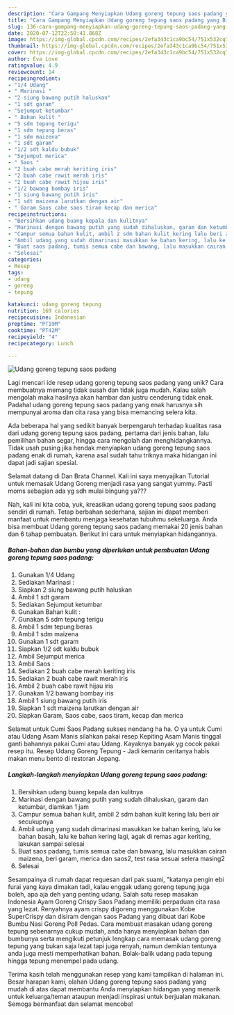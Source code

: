 ```yaml
---
description: "Cara Gampang Menyiapkan Udang goreng tepung saos padang yang Bikin Ngiler"
title: "Cara Gampang Menyiapkan Udang goreng tepung saos padang yang Bikin Ngiler"
slug: 136-cara-gampang-menyiapkan-udang-goreng-tepung-saos-padang-yang-bikin-ngiler
date: 2020-07-12T22:58:41.868Z
image: https://img-global.cpcdn.com/recipes/2efa343c1ca9bc54/751x532cq70/udang-goreng-tepung-saos-padang-foto-resep-utama.jpg
thumbnail: https://img-global.cpcdn.com/recipes/2efa343c1ca9bc54/751x532cq70/udang-goreng-tepung-saos-padang-foto-resep-utama.jpg
cover: https://img-global.cpcdn.com/recipes/2efa343c1ca9bc54/751x532cq70/udang-goreng-tepung-saos-padang-foto-resep-utama.jpg
author: Eva Love
ratingvalue: 4.9
reviewcount: 14
recipeingredient:
- "1/4 Udang"
- " Marinasi "
- "2 siung bawang putih haluskan"
- "1 sdt garam"
- "Sejumput ketumbar"
- " Bahan kulit "
- "5 sdm tepung terigu"
- "1 sdm tepung beras"
- "1 sdm maizena"
- "1 sdt garam"
- "1/2 sdt kaldu bubuk"
- "Sejumput merica"
- " Saos "
- "2 buah cabe merah keriting iris"
- "2 buah cabe rawit merah iris"
- "2 buah cabe rawit hijau iris"
- "1/2 bawang bombay iris"
- "1 siung bawang putih iris"
- "1 sdt maizena larutkan dengan air"
- " Garam Saos cabe saos tiram kecap dan merica"
recipeinstructions:
- "Bersihkan udang buang kepala dan kulitnya"
- "Marinasi dengan bawang putih yang sudah dihaluskan, garam dan ketumbar, diamkan 1 jam"
- "Campur semua bahan kulit, ambil 2 sdm bahan kulit kering lalu beri air secukupnya"
- "Ambil udang yang sudah dimarinasi masukkan ke bahan kering, lalu ke bahan basah, lalu ke bahan kering lagi, agak di remas agar keriting, lakukan sampai selesai"
- "Buat saos padang, tumis semua cabe dan bawang, lalu masukkan cairan maizena, beri garam, merica dan saos2, test rasa sesuai selera masing2"
- "Selesai"
categories:
- Resep
tags:
- udang
- goreng
- tepung

katakunci: udang goreng tepung 
nutrition: 169 calories
recipecuisine: Indonesian
preptime: "PT19M"
cooktime: "PT42M"
recipeyield: "4"
recipecategory: Lunch

---
```



![Udang goreng tepung saos padang](https://img-global.cpcdn.com/recipes/2efa343c1ca9bc54/751x532cq70/udang-goreng-tepung-saos-padang-foto-resep-utama.jpg)

Lagi mencari ide resep udang goreng tepung saos padang yang unik? Cara membuatnya memang tidak susah dan tidak juga mudah. Kalau salah mengolah maka hasilnya akan hambar dan justru cenderung tidak enak. Padahal udang goreng tepung saos padang yang enak harusnya sih mempunyai aroma dan cita rasa yang bisa memancing selera kita.

Ada beberapa hal yang sedikit banyak berpengaruh terhadap kualitas rasa dari udang goreng tepung saos padang, pertama dari jenis bahan, lalu pemilihan bahan segar, hingga cara mengolah dan menghidangkannya. Tidak usah pusing jika hendak menyiapkan udang goreng tepung saos padang enak di rumah, karena asal sudah tahu triknya maka hidangan ini dapat jadi sajian spesial.

Selamat datang di Dan Brata Channel. Kali ini saya menyajikan Tutorial untuk memasak Udang Goreng menjadi rasa yang sangat yummy. Pasti moms sebagian ada yg sdh mulai bingung ya???


Nah, kali ini kita coba, yuk, kreasikan udang goreng tepung saos padang sendiri di rumah. Tetap berbahan sederhana, sajian ini dapat memberi manfaat untuk membantu menjaga kesehatan tubuhmu sekeluarga. Anda bisa membuat Udang goreng tepung saos padang memakai 20 jenis bahan dan 6 tahap pembuatan. Berikut ini cara untuk menyiapkan hidangannya.

<!--inarticleads1-->

##### Bahan-bahan dan bumbu yang diperlukan untuk pembuatan Udang goreng tepung saos padang:

1. Gunakan 1/4 Udang
1. Sediakan  Marinasi :
1. Siapkan 2 siung bawang putih haluskan
1. Ambil 1 sdt garam
1. Sediakan Sejumput ketumbar
1. Gunakan  Bahan kulit :
1. Gunakan 5 sdm tepung terigu
1. Ambil 1 sdm tepung beras
1. Ambil 1 sdm maizena
1. Gunakan 1 sdt garam
1. Siapkan 1/2 sdt kaldu bubuk
1. Ambil Sejumput merica
1. Ambil  Saos :
1. Sediakan 2 buah cabe merah keriting iris
1. Sediakan 2 buah cabe rawit merah iris
1. Ambil 2 buah cabe rawit hijau iris
1. Gunakan 1/2 bawang bombay iris
1. Ambil 1 siung bawang putih iris
1. Siapkan 1 sdt maizena larutkan dengan air
1. Siapkan  Garam, Saos cabe, saos tiram, kecap dan merica


Selamat untuk Cumi Saos Padang sukses nendang ha ha. O ya untuk Cumi atau Udang Asam Manis silahkan pakai resep Kepiting Asam Manis tinggal ganti bahannya pakai Cumi atau Udang. Kayaknya banyak yg cocok pakai resep itu. Resep Udang Goreng Tepung - Jadi kemarin ceritanya habis makan menu bento di restoran Jepang. 

<!--inarticleads2-->

##### Langkah-langkah menyiapkan Udang goreng tepung saos padang:

1. Bersihkan udang buang kepala dan kulitnya
1. Marinasi dengan bawang putih yang sudah dihaluskan, garam dan ketumbar, diamkan 1 jam
1. Campur semua bahan kulit, ambil 2 sdm bahan kulit kering lalu beri air secukupnya
1. Ambil udang yang sudah dimarinasi masukkan ke bahan kering, lalu ke bahan basah, lalu ke bahan kering lagi, agak di remas agar keriting, lakukan sampai selesai
1. Buat saos padang, tumis semua cabe dan bawang, lalu masukkan cairan maizena, beri garam, merica dan saos2, test rasa sesuai selera masing2
1. Selesai


Sesampainya di rumah dapat requesan dari pak suami, &#34;katanya pengin ebi furai yang kaya dimakan tadi, kalau enggak udang goreng tepung juga boleh, apa aja deh yang penting udang. Salah satu resep masakan Indonesia Ayam Goreng Crispy Saos Padang memiliki perpaduan cita rasa yang lezat. Renyahnya ayam crispy digoreng menggunakan Kobe SuperCrispy dan disiram dengan saos Padang yang dibuat dari Kobe Bumbu Nasi Goreng Poll Pedas. Cara membuat masakan udang goreng tepung sebenarnya cukup mudah, anda hanya menyiapkan bahan dan bumbunya serta mengikuti petunjuk lengkap cara memasak udang goreng tepung yang bukan saja lezat tapi juga renyah, namun demikian tentunya anda juga mesti memperhatikan bahan. Bolak-balik udang pada tepung hingga tepung menempel pada udang. 

Terima kasih telah menggunakan resep yang kami tampilkan di halaman ini. Besar harapan kami, olahan Udang goreng tepung saos padang yang mudah di atas dapat membantu Anda menyiapkan hidangan yang menarik untuk keluarga/teman ataupun menjadi inspirasi untuk berjualan makanan. Semoga bermanfaat dan selamat mencoba!
